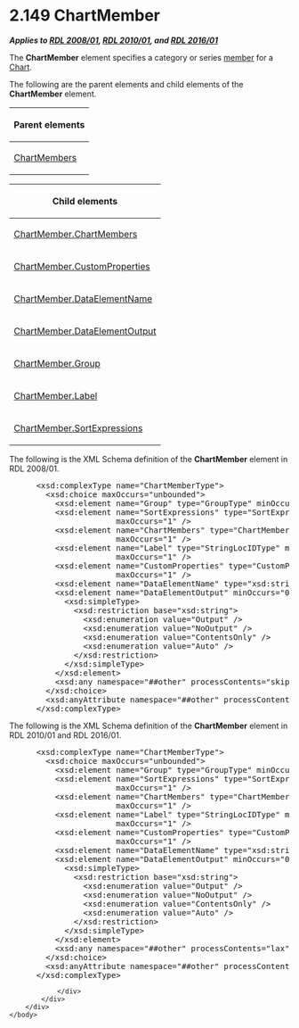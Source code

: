 <html dir="LTR" xmlns:mshelp="http://msdn.microsoft.com/mshelp" xmlns:ddue="http://ddue.schemas.microsoft.com/authoring/2003/5" xmlns:xlink="http://www.w3.org/1999/xlink" xmlns:tool="http://www.microsoft.com/tooltip">
    <head>
        <meta http-equiv="Content-Type" content="text/html; CHARSET=utf-8"></meta>
        <meta name="save" content="history"></meta>
        <title>2.149 ChartMember</title>
        <xml>
            <mshelp:toctitle title="2.149 ChartMember"></mshelp:toctitle>
            <mshelp:rltitle title="[MS-RDL]: ChartMember"></mshelp:rltitle>
            <mshelp:keyword index="A" term="cf9582d0-a552-465d-9268-f97d5d7050e0"></mshelp:keyword>
            <mshelp:attr name="DCSext.ContentType" value="open specification"></mshelp:attr>
            <mshelp:attr name="AssetID" value="cf9582d0-a552-465d-9268-f97d5d7050e0"></mshelp:attr>
            <mshelp:attr name="TopicType" value="kbRef"></mshelp:attr>
            <mshelp:attr name="DCSext.Title" value="[MS-RDL]: ChartMember" />
        </xml>
    </head>
    <body>
        <div id="header">
            <h1 class="heading">2.149 ChartMember</h1>
        </div>
        <div id="mainSection">
            <div id="mainBody">
                <div id="allHistory" class="saveHistory"></div>
                <div id="sectionSection0" class="section" name="collapseableSection">
                    

<p><b><i>Applies to </i></b><a href="1e855f94-4617-47e4-b89e-0856c6cb420f.html"><b><i>RDL 2008/01</i></b></a><b><i>,
</i></b><a href="3428e690-a348-4ec7-8a6a-8efb42d2cdee.html"><b><i>RDL 2010/01</i></b></a><b><i>,
and </i></b><a href="52ce3983-2bfc-4e72-9359-42aaf5fe4509.html"><b><i>RDL 2016/01</i></b></a></p>

<p>The <b>ChartMember</b> element specifies a category or
series <a href="b2482b3f-74ab-4ca8-a9e5-c07955011743.html#gt_5d78ca78-a9b1-4791-8126-bf9494304b11">member</a> for a <a href="b0ab5524-7eb2-47a7-a4d3-230f5c8c5526.html">Chart</a>.</p>

<p>The following are the parent elements and child elements of
the <b>ChartMember</b> element.</p>

<table>
 <thead>
  <tr>
   <th>
   <p>Parent elements</p>
   </th>
  </tr>
 </thead>
 <tr>
  <td>
  <p><a href="4df60f6b-e8a8-43e2-a631-265b6beccf71.html">ChartMembers</a></p>
  </td>
 </tr>
</table>

<p> </p>

<table>
 <thead>
  <tr>
   <th>
   <p>Child elements</p>
   </th>
  </tr>
 </thead>
 <tr>
  <td>
  <p><a href="83d499c5-3993-456d-b9f9-357d6ad9b5e6.html">ChartMember.ChartMembers</a></p>
  </td>
 </tr>
 <tr>
  <td>
  <p><a href="ac693704-e35f-421e-823a-288df8e05dd9.html">ChartMember.CustomProperties</a></p>
  </td>
 </tr>
 <tr>
  <td>
  <p><a href="747763e3-13a9-4a62-85a7-ab48986b1e73.html">ChartMember.DataElementName</a></p>
  </td>
 </tr>
 <tr>
  <td>
  <p><a href="92716e2f-68c2-4f40-a651-bac30e994e11.html">ChartMember.DataElementOutput</a></p>
  </td>
 </tr>
 <tr>
  <td>
  <p><a href="5dc2de5a-6131-4a72-88f1-675fe28eee25.html">ChartMember.Group</a></p>
  </td>
 </tr>
 <tr>
  <td>
  <p><a href="70b3626d-de6b-4c64-9a10-e51d6180561a.html">ChartMember.Label</a></p>
  </td>
 </tr>
 <tr>
  <td>
  <p><a href="d8963872-4d4d-4948-ab0f-d2829619bf55.html">ChartMember.SortExpressions</a></p>
  </td>
 </tr>
</table>

<p>The following is the XML Schema definition of the <b>ChartMember</b>
element in RDL 2008/01.</p>

<dl>
<dd>
<div><pre> &lt;xsd:complexType name=&quot;ChartMemberType&quot;&gt;
   &lt;xsd:choice maxOccurs=&quot;unbounded&quot;&gt;
     &lt;xsd:element name=&quot;Group&quot; type=&quot;GroupType&quot; minOccurs=&quot;0&quot; maxOccurs=&quot;1&quot; /&gt;
     &lt;xsd:element name=&quot;SortExpressions&quot; type=&quot;SortExpressionsType&quot; minOccurs=&quot;0&quot; 
                  maxOccurs=&quot;1&quot; /&gt;
     &lt;xsd:element name=&quot;ChartMembers&quot; type=&quot;ChartMembersType&quot; minOccurs=&quot;0&quot; 
                  maxOccurs=&quot;1&quot; /&gt;
     &lt;xsd:element name=&quot;Label&quot; type=&quot;StringLocIDType&quot; minOccurs=&quot;1&quot; 
                  maxOccurs=&quot;1&quot; /&gt;
     &lt;xsd:element name=&quot;CustomProperties&quot; type=&quot;CustomPropertiesType&quot; minOccurs=&quot;0&quot; 
                  maxOccurs=&quot;1&quot; /&gt;
     &lt;xsd:element name=&quot;DataElementName&quot; type=&quot;xsd:string&quot; minOccurs=&quot;0&quot; /&gt;
     &lt;xsd:element name=&quot;DataElementOutput&quot; minOccurs=&quot;0&quot; maxOccurs=&quot;1&quot;&gt;
       &lt;xsd:simpleType&gt;
         &lt;xsd:restriction base=&quot;xsd:string&quot;&gt;
           &lt;xsd:enumeration value=&quot;Output&quot; /&gt;
           &lt;xsd:enumeration value=&quot;NoOutput&quot; /&gt;
           &lt;xsd:enumeration value=&quot;ContentsOnly&quot; /&gt;
           &lt;xsd:enumeration value=&quot;Auto&quot; /&gt;
         &lt;/xsd:restriction&gt;
       &lt;/xsd:simpleType&gt;
     &lt;/xsd:element&gt;
     &lt;xsd:any namespace=&quot;##other&quot; processContents=&quot;skip&quot; /&gt;
   &lt;/xsd:choice&gt;
   &lt;xsd:anyAttribute namespace=&quot;##other&quot; processContents=&quot;skip&quot; /&gt;
 &lt;/xsd:complexType&gt;
</pre></div>
</dd></dl>

<p>The following is the XML Schema definition of the <b>ChartMember</b>
element in RDL 2010/01 and RDL 2016/01<span><span>.</span></span></p>

<dl>
<dd>
<div><pre> &lt;xsd:complexType name=&quot;ChartMemberType&quot;&gt;
   &lt;xsd:choice maxOccurs=&quot;unbounded&quot;&gt;
     &lt;xsd:element name=&quot;Group&quot; type=&quot;GroupType&quot; minOccurs=&quot;0&quot; maxOccurs=&quot;1&quot; /&gt;
     &lt;xsd:element name=&quot;SortExpressions&quot; type=&quot;SortExpressionsType&quot; minOccurs=&quot;0&quot; 
                  maxOccurs=&quot;1&quot; /&gt;
     &lt;xsd:element name=&quot;ChartMembers&quot; type=&quot;ChartMembersType&quot; minOccurs=&quot;0&quot; 
                  maxOccurs=&quot;1&quot; /&gt;
     &lt;xsd:element name=&quot;Label&quot; type=&quot;StringLocIDType&quot; minOccurs=&quot;1&quot; 
                  maxOccurs=&quot;1&quot; /&gt;
     &lt;xsd:element name=&quot;CustomProperties&quot; type=&quot;CustomPropertiesType&quot; minOccurs=&quot;0&quot; 
                  maxOccurs=&quot;1&quot; /&gt;
     &lt;xsd:element name=&quot;DataElementName&quot; type=&quot;xsd:string&quot; minOccurs=&quot;0&quot; /&gt;
     &lt;xsd:element name=&quot;DataElementOutput&quot; minOccurs=&quot;0&quot; maxOccurs=&quot;1&quot;&gt;
       &lt;xsd:simpleType&gt;
         &lt;xsd:restriction base=&quot;xsd:string&quot;&gt;
           &lt;xsd:enumeration value=&quot;Output&quot; /&gt;
           &lt;xsd:enumeration value=&quot;NoOutput&quot; /&gt;
           &lt;xsd:enumeration value=&quot;ContentsOnly&quot; /&gt;
           &lt;xsd:enumeration value=&quot;Auto&quot; /&gt;
         &lt;/xsd:restriction&gt;
       &lt;/xsd:simpleType&gt;
     &lt;/xsd:element&gt;
     &lt;xsd:any namespace=&quot;##other&quot; processContents=&quot;lax&quot; /&gt;
   &lt;/xsd:choice&gt;
   &lt;xsd:anyAttribute namespace=&quot;##other&quot; processContents=&quot;lax&quot; /&gt;
 &lt;/xsd:complexType&gt;
</pre></div>
</dd></dl>


                </div>
            </div>
        </div>
    </body>
</html>